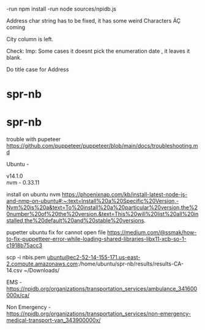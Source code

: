 -run npm install
-run node sources/npidb.js

Address char string has to be fixed, it has some weird Characters ÄÇ coming 

City column is left. 

Check: Imp: Some cases it doesnt pick the enumeration date , it leaves it blank.

Do title case for Address 
# spr-nb
# spr-nb



trouble with pupeteer 
https://github.com/puppeteer/puppeteer/blob/main/docs/troubleshooting.md

Ubuntu - 

v14.1.0   
nvm - 0.33.11

install on ubuntu nvm
https://phoenixnap.com/kb/install-latest-node-js-and-nmp-on-ubuntu#:~:text=Install%20a%20Specific%20Version,-Nvm%20is%20a&text=To%20install%20a%20particular%20version,the%20number%20of%20the%20version.&text=This%20will%20list%20all%20installed,the%20default%20and%20stable%20versions.

pupetter ubuntu fix for cannot open file 
https://medium.com/@ssmak/how-to-fix-puppetteer-error-while-loading-shared-libraries-libx11-xcb-so-1-c1918b75acc3


scp -i nbis.pem ubuntu@ec2-52-14-155-171.us-east-2.compute.amazonaws.com:/home/ubuntu/spr-nb/results/results-CA-14.csv ~/Downloads/


EMS - 
https://npidb.org/organizations/transportation_services/ambulance_341600000x/ca/

Non Emergency - 
https://npidb.org/organizations/transportation_services/non-emergency-medical-transport-van_343900000x/

